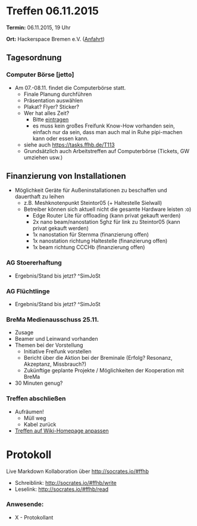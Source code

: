 # Treffen 06.11.2015

**Termin:** 06.11.2015, 19 Uhr

**Ort:** Hackerspace Bremen e.V. ([Anfahrt](https://www.hackerspace-bremen.de/anfahrt/))

## Tagesordnung

### Computer Börse [jetto]
* Am 07.-08.11. findet die Computerbörse statt.
   * Finale Planung durchführen
   * Präsentation auswählen
   * Plakat? Flyer? Sticker?
   * Wer hat alles Zeit?
     * Bitte [eintragen](https://dudle.hackerspace-bremen.de/FFHB-Computerboerse2015/)
     * es muss kein großes Freifunk Know-How vorhanden sein, einfach nur da sein, dass man auch mal in Ruhe pipi-machen kann oder essen kann.
   * siehe auch https://tasks.ffhb.de/T113
   * Grundsätzlich auch Arbeitstreffen auf Computerbörse (Tickets, GW umziehen usw.)

## Finanzierung von Installationen
* Möglichkeit Geräte für Außeninstallationen zu beschaffen und dauerthaft zu leihen
  * z.B. Meshknotenpunkt Steintor05 (+ Haltestelle Sielwall)
  * Betreiber können sich aktuell nicht die gesamte Hardware leisten :o)
     * Edge Router Lite für offloading (kann privat gekauft werden)
     * 2x nano beam/nanostation 5ghz für link zu Steintor05 (kann privat gekauft werden)
     * 1x nanostation für Sternma (finanzierung offen)
     * 1x nanostation richtung Haltestelle (finanzierung offen)
     * 1x beam richtung CCCHb (finanzierung offen)

### AG Stoererhaftung
* Ergebnis/Stand bis jetzt? ^SimJoSt

### AG Flüchtlinge
* Ergebnis/Stand bis jetzt? ^SimJoSt

### BreMa Medienausschuss 25.11.
* Zusage
* Beamer und Leinwand vorhanden
* Themen bei der Vorstellung
  * Initiative Freifunk vorstellen
  * Bericht über die Aktion bei der Breminale (Erfolg? Resonanz, Akzeptanz, Missbrauch?)
  * Zukünftige geplante Projekte / Möglichkeiten der Kooperation mit BreMa
* 30 Minuten genug?


### Treffen abschließen
* Aufräumen!
  * Müll weg
  * Kabel zurück
* [Treffen auf Wiki-Homepage anpassen](Home)


# Protokoll
Live Markdown Kollaboration über http://socrates.io/#ffhb
* Schreiblink: http://socrates.io/#ffhb/write
* Leselink: http://socrates.io/#ffhb/read

### Anwesende:
* X - Protokollant